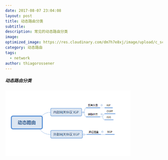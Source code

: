 ```yaml
---
date: 2017-08-07 23:04:08
layout: post
title: 动态路由分类
subtitle:
description: 常见的动态路由分类
image:
optimized_image: https://res.cloudinary.com/dm7h7e8xj/image/upload/c_scale,w_380/v1559825288/theme17_nlndhx.jpg
category: 动态路由
tags:
  - network
author: thiagorossener
---
```


##### 动态路由分类
<img class="img-rounded" src="/src/img/dongtailuyou.jpg" alt="Thiago Rossener" width="400">
